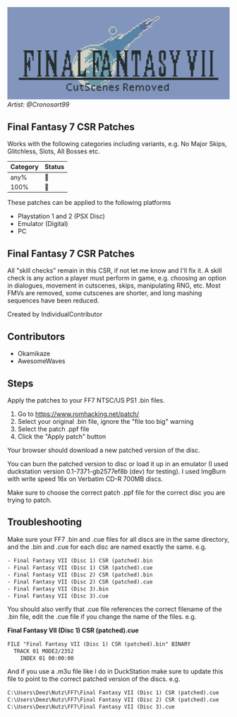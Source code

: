 ![](image.png)
*Artist: @Cronosart99*

## Final Fantasy 7 CSR Patches

Works with the following categories including variants, e.g. No Major Skips, Glitchless, Slots, All Bosses etc.

Category | Status
-------- | ------
any%     | 🔄    
100%     | 🔄    

These patches can be applied to the following platforms

- Playstation 1 and 2 (PSX Disc)
- Emulator (Digital)
- PC

## Final Fantasy 7 CSR Patches

All "skill checks" remain in this CSR, if not let me know and I'll fix it. A skill check is any action a player must perform in game, e.g. choosing an option in dialogues, movement in cutscenes, skips, manipulating RNG, etc. Most FMVs are removed, some cutscenes are shorter, and long mashing sequences have been reduced.

Created by IndividualContributor

## Contributors
- Okamikaze
- AwesomeWaves

## Steps

Apply the patches to your FF7 NTSC/US PS1 .bin files.

1. Go to https://www.romhacking.net/patch/
2. Select your original .bin file, ignore the "file too big" warning
3. Select the patch .ppf file
4. Click the "Apply patch" button

Your browser should download a new patched version of the disc.

You can burn the patched version to disc or load it up in an emulator (I used duckstation version 0.1-7371-gb2577ef8b (dev) for testing). I used ImgBurn with write speed 16x on Verbatim CD-R 700MB discs.

Make sure to choose the correct patch .ppf file for the correct disc you are trying to patch.

## Troubleshooting

Make sure your FF7 .bin and .cue files for all discs are in the same directory, and the .bin and .cue for each disc are named exactly the same. e.g. 

```text
- Final Fantasy VII (Disc 1) CSR (patched).bin  
- Final Fantasy VII (Disc 1) CSR (patched).cue  
- Final Fantasy VII (Disc 2) CSR (patched).bin  
- Final Fantasy VII (Disc 2) CSR (patched).cue  
- Final Fantasy VII (Disc 3).bin  
- Final Fantasy VII (Disc 3).cue
```

You should also verify that .cue file references the correct filename of the .bin file, edit the .cue file if you change the name of the files. e.g.

**Final Fantasy VII (Disc 1) CSR (patched).cue**
```text
FILE "Final Fantasy VII (Disc 1) CSR (patched).bin" BINARY
  TRACK 01 MODE2/2352
    INDEX 01 00:00:00
```

And if you use a .m3u file like I do in DuckStation make sure to update this file to point to the correct patched version of the discs. e.g.

```text
C:\Users\Deez\Nutz\FF7\Final Fantasy VII (Disc 1) CSR (patched).cue
C:\Users\Deez\Nutz\FF7\Final Fantasy VII (Disc 2) CSR (patched).cue
C:\Users\Deez\Nutz\FF7\Final Fantasy VII (Disc 3).cue
```
